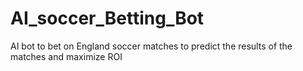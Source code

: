 # AI_soccer_Betting_Bot
AI bot to bet on England soccer matches to predict the results of the matches and maximize ROI 
